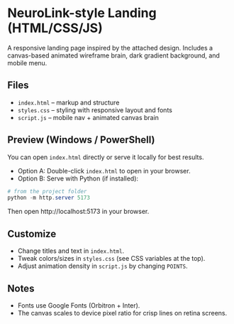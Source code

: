 # NeuroLink-style Landing (HTML/CSS/JS)

A responsive landing page inspired by the attached design. Includes a canvas-based animated wireframe brain, dark gradient background, and mobile menu.

## Files
- `index.html` – markup and structure
- `styles.css` – styling with responsive layout and fonts
- `script.js` – mobile nav + animated canvas brain

## Preview (Windows / PowerShell)
You can open `index.html` directly or serve it locally for best results.

- Option A: Double-click `index.html` to open in your browser.
- Option B: Serve with Python (if installed):

```powershell
# from the project folder
python -m http.server 5173
```
Then open http://localhost:5173 in your browser.

## Customize
- Change titles and text in `index.html`.
- Tweak colors/sizes in `styles.css` (see CSS variables at the top).
- Adjust animation density in `script.js` by changing `POINTS`.

## Notes
- Fonts use Google Fonts (Orbitron + Inter).
- The canvas scales to device pixel ratio for crisp lines on retina screens.